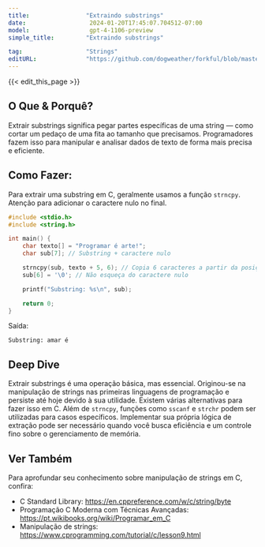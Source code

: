 ```yaml
---
title:                "Extraindo substrings"
date:                  2024-01-20T17:45:07.704512-07:00
model:                 gpt-4-1106-preview
simple_title:         "Extraindo substrings"

tag:                  "Strings"
editURL:              "https://github.com/dogweather/forkful/blob/master/content/pt/c/extracting-substrings.md"
---
```


{{< edit_this_page >}}

## O Que & Porquê?
Extrair substrings significa pegar partes específicas de uma string — como cortar um pedaço de uma fita ao tamanho que precisamos. Programadores fazem isso para manipular e analisar dados de texto de forma mais precisa e eficiente.

## Como Fazer:
Para extrair uma substring em C, geralmente usamos a função `strncpy`. Atenção para adicionar o caractere nulo no final.

```C
#include <stdio.h>
#include <string.h>

int main() {
    char texto[] = "Programar é arte!";
    char sub[7]; // Substring + caractere nulo

    strncpy(sub, texto + 5, 6); // Copia 6 caracteres a partir da posição 5
    sub[6] = '\0'; // Não esqueça do caractere nulo

    printf("Substring: %s\n", sub);

    return 0;
}
```
Saída:
```
Substring: amar é
```

## Deep Dive
Extrair substrings é uma operação básica, mas essencial. Originou-se na manipulação de strings nas primeiras linguagens de programação e persiste até hoje devido à sua utilidade. Existem várias alternativas para fazer isso em C. Além de `strncpy`, funções como `sscanf` e `strchr` podem ser utilizadas para casos específicos. Implementar sua própria lógica de extração pode ser necessário quando você busca eficiência e um controle fino sobre o gerenciamento de memória.

## Ver Também
Para aprofundar seu conhecimento sobre manipulação de strings em C, confira:
- C Standard Library: https://en.cppreference.com/w/c/string/byte
- Programação C Moderna com Técnicas Avançadas: https://pt.wikibooks.org/wiki/Programar_em_C
- Manipulação de strings: https://www.cprogramming.com/tutorial/c/lesson9.html
